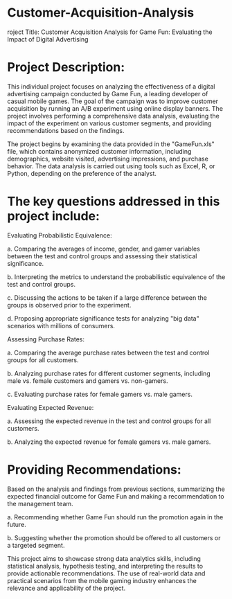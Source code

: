 # Customer-Acquisition-Analysis

roject Title: Customer Acquisition Analysis for Game Fun: Evaluating the Impact of Digital Advertising

# Project Description:

This individual project focuses on analyzing the effectiveness of a digital advertising campaign conducted by Game Fun, a leading developer of casual mobile games. The goal of the campaign was to improve customer acquisition by running an A/B experiment using online display banners. The project involves performing a comprehensive data analysis, evaluating the impact of the experiment on various customer segments, and providing recommendations based on the findings.

The project begins by examining the data provided in the "GameFun.xls" file, which contains anonymized customer information, including demographics, website visited, advertising impressions, and purchase behavior. The data analysis is carried out using tools such as Excel, R, or Python, depending on the preference of the analyst.

# The key questions addressed in this project include:

Evaluating Probabilistic Equivalence:

a. Comparing the averages of income, gender, and gamer variables between the test and control groups and assessing their statistical significance.

b. Interpreting the metrics to understand the probabilistic equivalence of the test and control groups.

c. Discussing the actions to be taken if a large difference between the groups is observed prior to the experiment.

d. Proposing appropriate significance tests for analyzing "big data" scenarios with millions of consumers.


Assessing Purchase Rates:

a. Comparing the average purchase rates between the test and control groups for all customers.

b. Analyzing purchase rates for different customer segments, including male vs. female customers and gamers vs. non-gamers.

c. Evaluating purchase rates for female gamers vs. male gamers.

Evaluating Expected Revenue:

a. Assessing the expected revenue in the test and control groups for all customers.

b. Analyzing the expected revenue for female gamers vs. male gamers.

# Providing Recommendations:
Based on the analysis and findings from previous sections, summarizing the expected financial outcome for Game Fun and making a recommendation to the management team.

a. Recommending whether Game Fun should run the promotion again in the future.

b. Suggesting whether the promotion should be offered to all customers or a targeted segment.

This project aims to showcase strong data analytics skills, including statistical analysis, hypothesis testing, and interpreting the results to provide actionable recommendations. The use of real-world data and practical scenarios from the mobile gaming industry enhances the relevance and applicability of the project.





